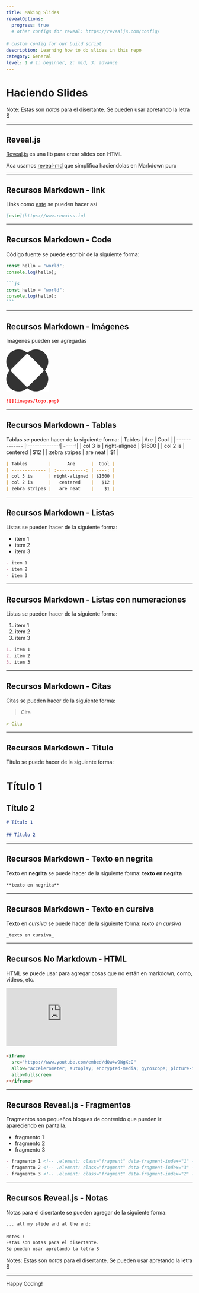 ```yaml
---
title: Making Slides
revealOptions:
  progress: true
  # other configs for reveal: https://revealjs.com/config/

# custom config for our build script
description: Learning how to do slides in this repo
category: General
level: 1 # 1: beginner, 2: mid, 3: advance
---
```


# Haciendo Slides

Note:
Estas son _notas_ para el disertante. Se pueden usar apretando la letra S

---

## Reveal.js

[Reveal.js](https://revealjs.com) es una lib para crear slides con HTML

Aca usamos [reveal-md](https://github.com/webpro/reveal-md) que simplifica haciendolas en Markdown puro

---

## Recursos Markdown - link

Links como [este](https://www.renaiss.io) se pueden hacer así

```md
[este](https://www.renaiss.io)
```

---

## Recursos Markdown - Code

Código fuente se puede escribir de la siguiente forma:

```js
const hello = "world";
console.log(hello);
```

````md
```js
const hello = "world";
console.log(hello);
```
````

---

## Recursos Markdown - Imágenes

Imágenes pueden ser agregadas

![](images/logo.png)

```md
![](images/logo.png)
```

---

## Recursos Markdown - Tablas

Tablas se pueden hacer de la siguiente forma:
| Tables | Are | Cool |
| ------------- |:-------------:| -----:|
| col 3 is | right-aligned | $1600 |
| col 2 is | centered | $12 |
| zebra stripes | are neat | $1 |

```md
| Tables        |      Are      |  Cool |
| ------------- | :-----------: | ----: |
| col 3 is      | right-aligned | $1600 |
| col 2 is      |   centered    |   $12 |
| zebra stripes |   are neat    |    $1 |
```

---

## Recursos Markdown - Listas

Listas se pueden hacer de la siguiente forma:

- item 1
- item 2
- item 3

```md
- item 1
- item 2
- item 3
```

---

## Recursos Markdown - Listas con numeraciones

Listas se pueden hacer de la siguiente forma:

1. item 1
2. item 2
3. item 3

```md
1. item 1
2. item 2
3. item 3
```

---

## Recursos Markdown - Citas

Citas se pueden hacer de la siguiente forma:

> Cita

```md
> Cita
```

---

## Recursos Markdown - Titulo

Titulo se puede hacer de la siguiente forma:

# Título 1

## Título 2

```md
# Título 1

## Título 2
```

---

## Recursos Markdown - Texto en negrita

Texto en **negrita** se puede hacer de la siguiente forma:
**texto en negrita**

```md
**texto en negrita**
```

---

## Recursos Markdown - Texto en cursiva

Texto en _cursiva_ se puede hacer de la siguiente forma:
_texto en cursiva_

```md
_texto en cursiva_
```

---

## Recursos No Markdown - HTML

HTML se puede usar para agregar cosas que no están en markdown, como, videos, etc.

<iframe width="300" height="157" src="https://www.youtube.com/embed/dQw4w9WgXcQ" frameborder="0" allow="accelerometer; autoplay; encrypted-media; gyroscope; picture-in-picture" allowfullscreen></iframe>

```html
<iframe
  src="https://www.youtube.com/embed/dQw4w9WgXcQ"
  allow="accelerometer; autoplay; encrypted-media; gyroscope; picture-in-picture"
  allowfullscreen
></iframe>
```

---

## Recursos Reveal.js - Fragmentos

Fragmentos son pequeños bloques de contenido que pueden ir apareciendo en pantalla.

- fragmento 1 <!-- .element: class="fragment" data-fragment-index="1" -->
- fragmento 2 <!-- .element: class="fragment" data-fragment-index="3" -->
- fragmento 3 <!-- .element: class="fragment" data-fragment-index="2" -->

```md
- fragmento 1 <!-- .element: class="fragment" data-fragment-index="1" -->
- fragmento 2 <!-- .element: class="fragment" data-fragment-index="3" -->
- fragmento 3 <!-- .element: class="fragment" data-fragment-index="2" -->
```

<!-- .element: class="fragment" data-fragment-index="4" -->

---

## Recursos Reveal.js - Notas

Notas para el disertante se pueden agregar de la siguiente forma:

```md
... all my slide and at the end:

Notes :
Estas son notas para el disertante.
Se pueden usar apretando la letra S
```

Notes:
Estas son _notas_ para el disertante.
Se pueden usar apretando la letra S

---

Happy Coding!
